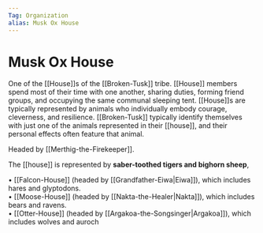 ```yaml
---
Tag: Organization
alias: Musk Ox House
---
```

# Musk Ox House
One of the [[House]]s of the [[Broken-Tusk]] tribe. [[House]] members spend most of their time with one another, sharing duties, forming friend groups, and occupying the same communal sleeping tent. [[House]]s are typically represented by animals who individually embody courage, cleverness, and resilience. [[Broken-Tusk]] typically identify themselves with just one of the animals represented in their [[house]], and their personal effects often feature that animal.

Headed by  [[Merthig-the-Firekeeper]].

The [[house]] is represented by **saber-toothed tigers and bighorn sheep**, 

• [[Falcon-House]] (headed by [[Grandfather-Eiwa|Eiwa]]), which includes hares and glyptodons.  
• [[Moose-House]] (headed by [[Nakta-the-Healer|Nakta]]), which includes bears and ravens.  
• [[Otter-House]] (headed by [[Argakoa-the-Songsinger|Argakoa]]), which includes wolves and auroch